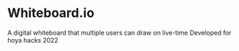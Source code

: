# Whiteboard.io
A digital whiteboard that multiple users can draw on live-time
Developed for hoya hacks 2022
